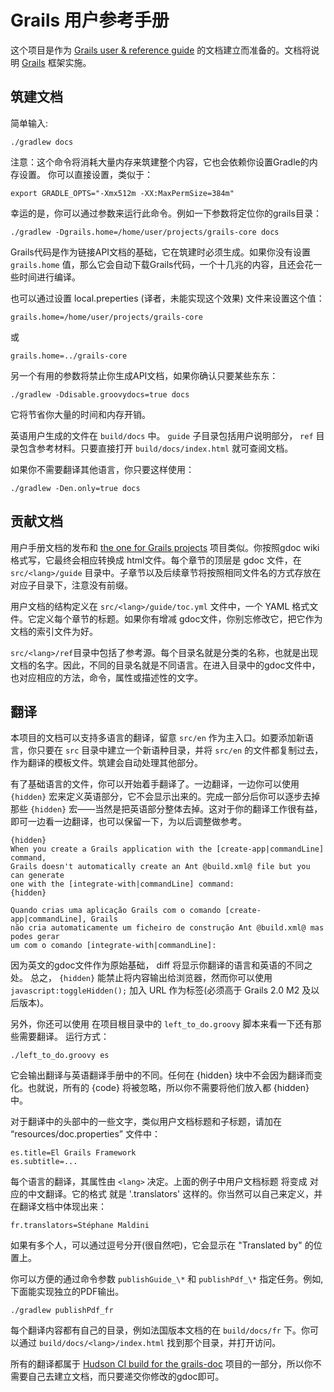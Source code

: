 Grails 用户参考手册
===========================

这个项目是作为 [Grails user & reference guide][Grails Documentation] 的文档建立而准备的。文档将说明 [Grails][Grails] 框架实施。

[Grails Documentation]: http://grails.org/doc/latest
[Grails]: http://grails.org

筑建文档
------------------

简单输入:

    ./gradlew docs

注意：这个命令将消耗大量内存来筑建整个内容，它也会依赖你设置Gradle的内存设置。
你可以直接设置，类似于：

    export GRADLE_OPTS="-Xmx512m -XX:MaxPermSize=384m"

幸运的是，你可以通过参数来运行此命令。例如一下参数将定位你的grails目录：

    ./gradlew -Dgrails.home=/home/user/projects/grails-core docs 

Grails代码是作为链接API文档的基础，它在筑建时必须生成。如果你没有设置 `grails.home` 值，那么它会自动下载Grails代码，一个十几兆的内容，且还会花一些时间进行编译。

也可以通过设置 local.preperties (译者，未能实现这个效果) 文件来设置这个值：

    grails.home=/home/user/projects/grails-core

或

    grails.home=../grails-core

另一个有用的参数将禁止你生成API文档，如果你确认只要某些东东：

    ./gradlew -Ddisable.groovydocs=true docs

它将节省你大量的时间和内存开销。

英语用户生成的文件在 `build/docs` 中。 `guide`  子目录包括用户说明部分， `ref` 目录包含参考材料。只要直接打开 `build/docs/index.html` 就可查阅文档。

如果你不需要翻译其他语言，你只要这样使用：

    ./gradlew -Den.only=true docs

贡献文档
--------------------------

用户手册文档的发布和 [the one for Grails projects][1] 项目类似。你按照gdoc wiki 格式写，它最终会相应转换成 html文件。每个章节的顶层是 gdoc 文件，在 `src/<lang>/guide` 目录中。子章节以及后续章节将按照相同文件名的方式存放在对应子目录下，注意没有前缀。

用户文档的结构定义在 `src/<lang>/guide/toc.yml` 文件中，一个 YAML 格式文件。它定义每个章节的标题。如果你有增减 gdoc文件，你别忘修改它，把它作为文档的索引文件为好。

`src/<lang>/ref`目录中包括了参考源。每个目录名就是分类的名称，也就是出现文档的名字。因此，不同的目录名就是不同语言。在进入目录中的gdoc文件中，也对应相应的方法，命令，属性或描述性的文字。

翻译
------------

本项目的文档可以支持多语言的翻译，留意 `src/en` 作为主入口。如要添加新语言，你只要在 `src` 目录中建立一个新语种目录，并将 `src/en` 的文件都复制过去，作为翻译的模板文件。筑建会自动处理其他部分。

有了基础语言的文件，你可以开始着手翻译了。一边翻译，一边你可以使用 `{hidden}` 宏来定义英语部分，它不会显示出来的。完成一部分后你可以逐步去掉那些 `{hidden}` 宏——当然是把英语部分整体去掉。这对于你的翻译工作很有益，即可一边看一边翻译，也可以保留一下，为以后调整做参考。

    {hidden}
    When you create a Grails application with the [create-app|commandLine] command,
    Grails doesn't automatically create an Ant @build.xml@ file but you can generate
    one with the [integrate-with|commandLine] command:
    {hidden}

    Quando crias uma aplicação Grails com o comando [create-app|commandLine], Grails
    não cria automaticamente um ficheiro de construção Ant @build.xml@ mas podes gerar
    um com o comando [integrate-with|commandLine]:

因为英文的gdoc文件作为原始基础， diff 将显示你翻译的语言和英语的不同之处。
总之， `{hidden}` 能禁止将内容输出给浏览器，然而你可以使用 `javascript:toggleHidden();` 加入 URL 作为标签(必须高于 Grails 2.0 M2 及以后版本)。

另外，你还可以使用 在项目根目录中的 `left_to_do.groovy` 脚本来看一下还有那些需要翻译。
运行方式：

    ./left_to_do.groovy es


它会输出翻译与英语翻译手册中的不同。任何在 {hidden} 块中不会因为翻译而变化。也就说，所有的 {code} 将被忽略，所以你不需要将他们放入都 {hidden} 中。

对于翻译中的头部中的一些文字，类似用户文档标题和子标题，请加在 “resources/doc.properties” 文件中：

    es.title=El Grails Framework
    es.subtitle=...

每个语言的翻译，其属性由 `<lang>` 决定。上面的例子中用户文档标题 将变成 对应的中文翻译。它的格式 就是 '<lang>.translators' 这样的。你当然可以自己来定义，并在翻译文档中体现出来：

    fr.translators=Stéphane Maldini

如果有多个人，可以通过逗号分开(很自然吧)，它会显示在 "Translated by" 的位置上。

你可以方便的通过命令参数 `publishGuide_\*` 和 `publishPdf_\*` 指定任务。例如, 下面能实现独立的PDF输出。

    ./gradlew publishPdf_fr

每个翻译内容都有自己的目录，例如法国版本文档的在 `build/docs/fr` 下。你可以通过 `build/docs/<lang>/index.html` 找到那个目录，并打开访问。

所有的翻译都属于 [Hudson CI build for the grails-doc][2] 项目的一部分，所以你不需要自己去建立文档，而只要递交你修改的gdoc即可。

[1]: http://grails.org/doc/2.0.0.M1/guide/conf.html#docengine
[2]: http://hudson.grails.org/job/grails_docs_2.0.x/lastSuccessfulBuild/artifact/build/docs/
